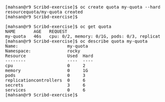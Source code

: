 <pre>
<h1><Q4></h1>

[mahsan@r9 Scribd-exercise]$ oc create quota my-quota --hard=cpu=2,memory=1G,pods=3,services=6,replicationcontrollers=6,secrets=6
resourcequota/my-quota created
[mahsan@r9 Scribd-exercise]$

[mahsan@r9 Scribd-exercise]$ oc get quota
NAME       AGE   REQUEST                                                                                       LIMIT
my-quota   46s   cpu: 0/2, memory: 0/1G, pods: 0/3, replicationcontrollers: 0/6, secrets: 3/6, services: 0/6
[mahsan@r9 Scribd-exercise]$ oc describe quota my-quota
Name:                   my-quota
Namespace:              rocky
Resource                Used  Hard
--------                ----  ----
cpu                     0     2
memory                  0     1G
pods                    0     3
replicationcontrollers  0     6
secrets                 3     6
services                0     6
[mahsan@r9 Scribd-exercise]$


</pre>
